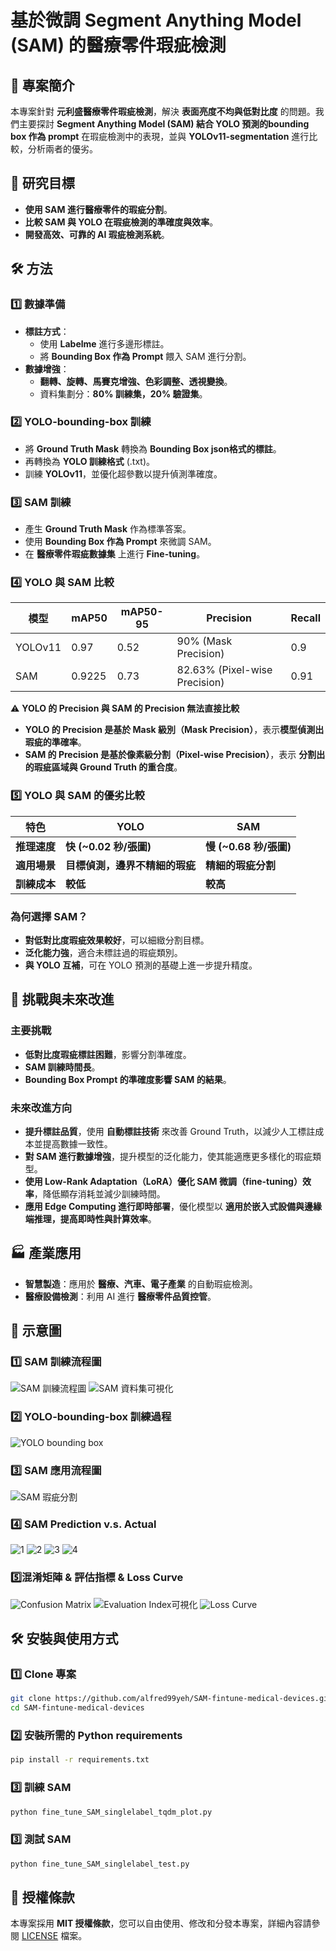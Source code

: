 # 基於微調 Segment Anything Model (SAM) 的醫療零件瑕疵檢測

## 📖 專案簡介
本專案針對 **元利盛醫療零件瑕疵檢測**，解決 **表面亮度不均與低對比度** 的問題。我們主要探討 **Segment Anything Model (SAM) 結合 YOLO 預測的bounding box 作為 prompt** 在瑕疵檢測中的表現，並與 **YOLOv11-segmentation** 進行比較，分析兩者的優劣。

## 🎯 研究目標
- **使用 SAM 進行醫療零件的瑕疵分割**。
- **比較 SAM 與 YOLO 在瑕疵檢測的準確度與效率**。
- **開發高效、可靠的 AI 瑕疵檢測系統**。

## 🛠️ 方法
### **1️⃣ 數據準備**
- **標註方式**：
  - 使用 **Labelme** 進行多邊形標註。
  - 將 **Bounding Box 作為 Prompt** 餵入 SAM 進行分割。
- **數據增強**：
  - **翻轉、旋轉、馬賽克增強、色彩調整、透視變換**。
  - 資料集劃分：**80% 訓練集，20% 驗證集**。

### **2️⃣ YOLO-bounding-box 訓練**
- 將 **Ground Truth Mask** 轉換為 **Bounding Box json格式的標註**。    
- 再轉換為 **YOLO 訓練格式** (.txt)。  
- 訓練 **YOLOv11**，並優化超參數以提升偵測準確度。  

### **3️⃣ SAM 訓練**
- 產生 **Ground Truth Mask** 作為標準答案。
- 使用 **Bounding Box 作為 Prompt** 來微調 SAM。
- 在 **醫療零件瑕疵數據集** 上進行 **Fine-tuning**。

### **4️⃣ YOLO 與 SAM 比較**
| 模型 | mAP50 | mAP50-95 | Precision  | Recall |
|------|------|---------|-----------|--------|
| YOLOv11 | 0.97 | 0.52 | 90% (Mask Precision) | 0.9 |
| SAM | 0.9225 | 0.73 | 82.63% (Pixel-wise Precision) | 0.91 |

⚠️ **YOLO 的 Precision 與 SAM 的 Precision 無法直接比較**  
- **YOLO 的 Precision 是基於 Mask 級別（Mask Precision）**，表示**模型偵測出瑕疵的準確率**。  
- **SAM 的 Precision 是基於像素級分割（Pixel-wise Precision）**，表示 **分割出的瑕疵區域與 Ground Truth 的重合度**。  


### **5️⃣ YOLO 與 SAM 的優劣比較**
| 特色 | YOLO | SAM |
|------|------|------|
| **推理速度** | **快 (~0.02 秒/張圖)** | **慢 (~0.68 秒/張圖)** |
| **適用場景** | **目標偵測，邊界不精細的瑕疵** | **精細的瑕疵分割** |
| **訓練成本** | **較低** | **較高** |

### **為何選擇 SAM？**
- **對低對比度瑕疵效果較好**，可以細緻分割目標。
- **泛化能力強**，適合未標註過的瑕疵類別。
- **與 YOLO 互補**，可在 YOLO 預測的基礎上進一步提升精度。

## 🚀 挑戰與未來改進
### **主要挑戰**
- **低對比度瑕疵標註困難**，影響分割準確度。
- **SAM 訓練時間長**。
- **Bounding Box Prompt 的準確度影響 SAM 的結果**。

### **未來改進方向**
- **提升標註品質**，使用 **自動標註技術** 來改善 Ground Truth，以減少人工標註成本並提高數據一致性。  
- **對 SAM 進行數據增強**，提升模型的泛化能力，使其能適應更多樣化的瑕疵類型。  
- **使用 Low-Rank Adaptation（LoRA）優化 SAM 微調（fine-tuning）效率**，降低顯存消耗並減少訓練時間。  
- **應用 Edge Computing 進行即時部署**，優化模型以 **適用於嵌入式設備與邊緣端推理，提高即時性與計算效率**。  

## 🏭 產業應用
- **智慧製造**：應用於 **醫療、汽車、電子產業** 的自動瑕疵檢測。
- **醫療設備檢測**：利用 AI 進行 **醫療零件品質控管**。

## 📸 示意圖
### **1️⃣ SAM 訓練流程圖**
![SAM 訓練流程圖](images/SAM訓練流程圖.png)
![SAM 資料集可視化](images/SAM資料集可視化.png)

### **2️⃣ YOLO-bounding-box 訓練過程**
![YOLO bounding box](images/YOLO-bounding-box數據分析.png)

### **3️⃣ SAM 應用流程圖**
![SAM 瑕疵分割](images/SAM應用流程圖.png)

### **4️⃣ SAM Prediction v.s. Actual**
![1](images/SAM-finetuned-Prediction-v.s.-Actual-1.png)
![2](images/SAM-finetuned-Prediction-v.s.-Actual-2.png)
![3](images/SAM-finetuned-Prediction-v.s.-Actual-3.png)
![4](images/SAM-finetuned-Prediction-v.s.-Actual-4.png)

### **5️⃣混淆矩陣 & 評估指標 & Loss Curve**
![Confusion Matrix](images/SAM-finetuned-Confusion-Matrix.png)
![Evaluation Index可視化](images/SAM-finetuned-Evaluation-Index可視化.png)
![Loss Curve](images/SAM-bounding-box-loss-curve.png)

## 🛠️ 安裝與使用方式
### **1️⃣ Clone 專案**
```sh
git clone https://github.com/alfred99yeh/SAM-fintune-medical-devices.git
cd SAM-fintune-medical-devices
```
### **2️⃣ 安裝所需的 Python requirements**
```sh
pip install -r requirements.txt
```
### **3️⃣ 訓練 SAM**
```sh
python fine_tune_SAM_singlelabel_tqdm_plot.py
```
### **3️⃣ 測試 SAM**
```sh
python fine_tune_SAM_singlelabel_test.py
```
## 📜 授權條款
本專案採用 **MIT 授權條款**，您可以自由使用、修改和分發本專案，詳細內容請參閱 [LICENSE](LICENSE) 檔案。